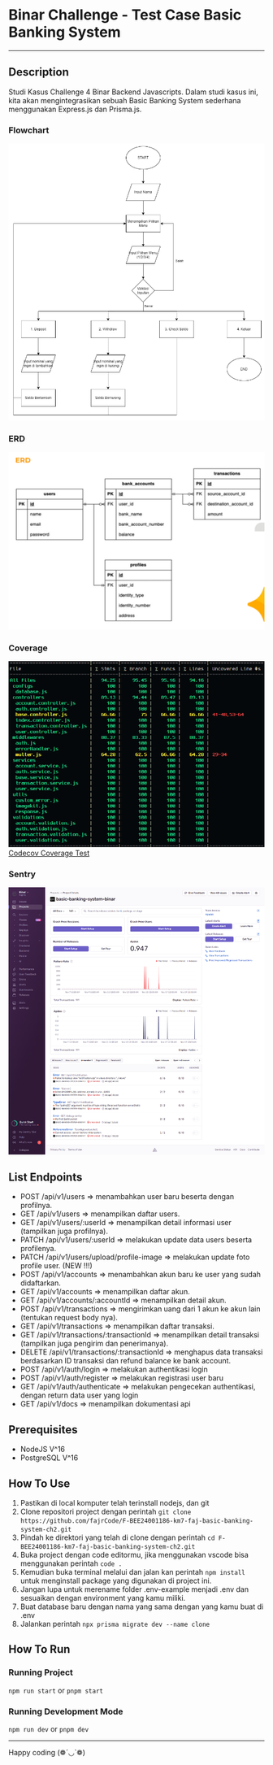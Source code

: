 # Binar Challenge - Test Case Basic Banking System
---
## Description
Studi Kasus Challenge 4 Binar Backend Javascripts. Dalam studi kasus ini, kita akan mengintegrasikan sebuah Basic Banking System sederhana menggunakan Express.js dan Prisma.js.

### Flowchart
![Flowchart Bank System](public/images/design/flowchart.webp)

### ERD
![ERD Bank System](public/images/design/new-erd.jpg)

### Coverage
![Coverage Test](public/images/design/coverage.png)
[Codecov Coverage Test](https://app.codecov.io/github/fajrCode/F-BEE24001186-km7-faj-basic-banking-system-ch2/tree/dev/src%2Fcontrollers)

### Sentry
![Sentry Bank System](public/images/design/sentry-view.png)

## List Endpoints
- POST /api/v1/users => menambahkan user baru beserta dengan profilnya.
- GET /api/v1/users => menampilkan daftar users.
- GET /api/v1/users/:userId => menampilkan detail informasi user (tampilkan juga profilnya).
- PATCH /api/v1/users/:userId => melakukan update data users beserta profilenya.
- PATCH /api/v1/users/upload/profile-image => melakukan update foto profile user. (NEW !!!)
- POST /api/v1/accounts => menambahkan akun baru ke user yang sudah didaftarkan.
- GET /api/v1/accounts => menampilkan daftar akun.
- GET /api/v1/accounts/:accountId => menampilkan detail akun.
- POST /api/v1/transactions => mengirimkan uang dari 1 akun ke akun lain (tentukan request body nya).
- GET /api/v1/transactions => menampilkan daftar transaksi.
- GET /api/v1/transactions/:transactionId => menampilkan detail transaksi (tampilkan juga pengirim dan penerimanya).
- DELETE /api/v1/transactions/:transactionId => menghapus data transaksi berdasarkan ID transaksi dan refund balance ke bank account.
- POST /api/v1/auth/login => melakukan authentikasi login
- POST /api/v1/auth/register => melakukan registrasi user baru
- GET /api/v1/auth/authenticate => melakukan pengecekan authentikasi, dengan return data user yang login
- GET /api/v1/docs => menampilkan dokumentasi api

## Prerequisites
- NodeJS V^16
- PostgreSQL V^16

## How To Use
1. Pastikan di local komputer telah terinstall nodejs, dan git
2. Clone repositori project dengan perintah ```git clone https://github.com/fajrCode/F-BEE24001186-km7-faj-basic-banking-system-ch2.git```
3. Pindah ke direktori yang telah di clone dengan perintah ```cd F-BEE24001186-km7-faj-basic-banking-system-ch2.git```
4. Buka project dengan code editormu, jika menggunakan vscode bisa menggunakan perintah ```code .```
5. Kemudian buka terminal melalui dan jalan kan perintah ```npm install``` untuk menginstall package yang digunakan di project ini.
6. Jangan lupa untuk merename folder .env-example menjadi .env dan sesuaikan dengan environment yang kamu miliki.
7. Buat database baru dengan nama yang sama dengan yang kamu buat di .env
8. Jalankan perintah ```npx prisma migrate dev --name clone```

## How To Run

### Running Project
```npm run start``` or ```pnpm start```

### Running Development Mode
```npm run dev``` or ```pnpm dev```

---
Happy coding (❁´◡`❁)